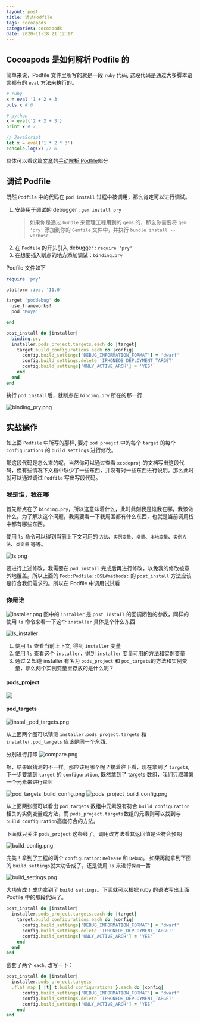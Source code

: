 ```yaml
---
layout: post
title: 调试Podfile
tags: cocoapods
categories: cocoapods
date: 2020-11-18 21:12:17
---
```



## Cocoapods 是如何解析 Podfile 的
简单来说，Podfile 文件里所写的就是一段 `ruby` 代码, 这段代码是通过大多脚本语言都有的 `eval` 方法来执行的。

```ruby
# ruby
x = eval '1 + 2 + 3'
puts x # 6
```

```py
# python
x = eval('2 + 2 + 3')
print x # 7
```

```js
// JavaScript
let x = eval('1 * 2 * 3')
console.log(x) // 6
```

<!-- more -->

具体可以看这篇[文章](https://github.com/draveness/analyze/blob/master/contents/CocoaPods/CocoaPods%20%E9%83%BD%E5%81%9A%E4%BA%86%E4%BB%80%E4%B9%88%EF%BC%9F.md)的[手动解析 Podfile](https://github.com/draveness/analyze/blob/master/contents/CocoaPods/CocoaPods%20%E9%83%BD%E5%81%9A%E4%BA%86%E4%BB%80%E4%B9%88%EF%BC%9F.md#%E6%89%8B%E5%8A%A8%E8%A7%A3%E6%9E%90-podfile)部分 

## 调试 Podfile
既然 `Podfile` 中的代码在 `pod install` 过程中被调用，那么肯定可以进行调试。

1. 安装用于调试的 debugger : `gem install pry`
    > 如果你是通过 `bundle` 来管理工程用到的 `gems` 的，那么你需要将 `gem 'pry'` 添加到你的 `Gemfile` 文件中，并执行 `bundle install --verbose`
2. 在 `Podfile` 的开头引入 debugger : `require 'pry'`
3. 在想要插入断点的地方添加调试：`binding.pry`

Podfile 文件如下

```ruby
require 'pry'

platform :ios, '11.0'

target 'poddebug' do
  use_frameworks!
  pod 'Moya'

end

post_install do |installer|
  binding.pry
  installer.pods_project.targets.each do |target|
    target.build_configurations.each do |config|
      config.build_settings['DEBUG_INFORMATION_FORMAT'] = 'dwarf'
      config.build_settings.delete 'IPHONEOS_DEPLOYMENT_TARGET'
      config.build_settings['ONLY_ACTIVE_ARCH'] = 'YES'
    end
  end
end
```

执行 `pod install`后，就断点在 `binding.pry` 所在的那一行

![binding_pry.png](http://qiniu.struggle.fun/debug_podfile_binding_pry.png)

## 实战操作

如上面 `Podfile` 中所写的那样, 要对 `pod proejct` 中的每个 `target` 的每个 `configurations` 的 `build settings` 进行修改。

那这段代码是怎么来的呢，当然你可以通过查看 `xcodeproj` 的文档写出这段代码，但有些情况下文档中缺少了一些东西，并没有对一些东西进行说明。那么此时就可以通过调试 `Podfile` 写出写段代码。


### 我是谁，我在哪
首先断点在了 `binding.pry`，所以这意味着什么，此时此刻我是谁我在哪，我该做什么。为了解决这个问题，我需要看一下我周围都有什么东西，也就是当前调用栈中都有哪些东西。

使用 `ls` 命令可以得到当前上下文可用的 `方法`、`实例变量`、`常量`、`本地变量`、`实例方法`、`类变量` 等等。

![ls.png](http://qiniu.struggle.fun/debug_podfile_ls.png)

要进行上述修改，我需要在 `pod install` 完成后再进行修改，以免我的修改被意外地覆盖。所以上面的 `Pod::Podfile::DSL#methods:` 的 `post_install` 方法应该是符合我们需求的。所以在 Podfile 中调用试试看

### 你是谁

![installer.png](http://qiniu.struggle.fun/debug_podfile_installer.png)
图中的 `installer` 是 `post_install` 的回调闭包的参数，同样的使用 `ls` 命令来看一下这个 `installer` 具体是个什么东西

![ls_installer](http://qiniu.struggle.fun/debug_podfile_ls_installer.png)

1. 使用 `ls` 查看当前上下文, 得到 `installer` 变量
2. 使用 `ls` 查看这个 `installer`，得到 `installer` 变量可用的方法和实例变量
3. 通过 2 知道 installer 有名为 `pods_project` 和 `pod_targets`的方法和实例变量，那么两个实例变量里存放的是什么呢？

#### pods_project
![](http://qiniu.struggle.fun/debug_podfile_installer_pods_project.png)

#### pod_targets
![install_pod_targets.png](http://qiniu.struggle.fun/debug_podfile_install_pod_targets.png)

从上面两个图可以猜测 `installer.pods_project.targets` 和 `installer.pod_targets` 应该是同一个东西.

分别进行打印
![compare.png](http://qiniu.struggle.fun/debug_podfile_compare.png)

额，结果跟猜测的不一样。那应该用哪个呢？接着往下看，现在拿到了 `target`s, 下一步要拿到 `target` 的 `configuration`, 既然拿到了 targets 数组，我们只取其第一个元素来进行`探测`

![pod_targets_build_config.png](http://qiniu.struggle.fun/debug_podfile_pod_targets_build_config.png)
![pods_project_build_config.png](http://qiniu.struggle.fun/debug_podfile_pods_project_build_config.png)

从上面两张图可以看出 `pod_targets` 数组中元素没有符合 `build configuration` 相关的实例变量或方法，而 `pods_project.targets`数组的元素则可以找到与`build configuration`高度符合的方法。

下面就只关注 `pods_project` 这条线了。调用改方法看其返回值是否符合预期

![build_config.png](http://qiniu.struggle.fun/debug_podfile_build_config.png)

完美！拿到了工程的两个 `configuration`: `Release` 和 `Debug`。
如果再能拿到下面的 `build settings`就大功告成了，还是使用 `ls` 来进行`探测`一番

![build_settings.png](http://qiniu.struggle.fun/debug_podfile_build_settings.png)

大功告成！成功拿到了 `build settings`。下面就可以根据 ruby 的语法写出上面 Podfile 中的那段代码了。

```ruby
post_install do |installer|
  installer.pods_project.targets.each do |target|
    target.build_configurations.each do |config|
      config.build_settings['DEBUG_INFORMATION_FORMAT'] = 'dwarf'
      config.build_settings.delete 'IPHONEOS_DEPLOYMENT_TARGET'
      config.build_settings['ONLY_ACTIVE_ARCH'] = 'YES'
    end
  end
end
```

嵌套了两个 `each`, 改写一下：

```ruby
post_install do |installer|
  installer.pods_project.targets
  .flat_map { |t| t.build_configurations }.each do |config|
      config.build_settings['DEBUG_INFORMATION_FORMAT'] = 'dwarf'
      config.build_settings.delete 'IPHONEOS_DEPLOYMENT_TARGET'
      config.build_settings['ONLY_ACTIVE_ARCH'] = 'YES'
    end
end
```